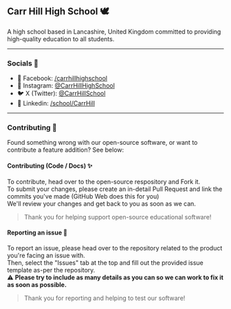 ## Carr Hill High School 🕊
A high school based in Lancashire, United Kingdom committed to providing high-quality education to all students.

---
### Socials 📱
* 📲 Facebook: [/carrhillhighschool](https://www.facebook.com/carrhillhighschool/)<br>
* 📸 Instagram: [@CarrHillHighSchool](https://www.instagram.com/carrhillhighschool/)<br>
* 🐦 X (Twitter): [@CarrHillSchool](https://twitter.com/CarrHillSchool)<br>
* 🤝 Linkedin: [/school/CarrHill](https://www.linkedin.com/school/carrhill)<br>

---
### Contributing 🐛
Found something wrong with our open-source software, or want to contribute a feature addition? See below:


#### Contributing (Code / Docs) ✨
To contribute, head over to the open-source respository and Fork it.<br>
To submit your changes, please create an in-detail Pull Request and link the commits you've made (GitHub Web does this for you)<br>
We'll review your changes and get back to you as soon as we can.<br>
> Thank you for helping support open-source educational software!

#### Reporting an issue 📑
To report an issue, please head over to the repository related to the product you're facing an issue with.<br>
Then, select the "Issues" tab at the top and fill out the provided issue template as-per the repository.<br>
⚠ **Please try to include as many details as you can so we can work to fix it as soon as possible.**<br>
> Thank you for reporting and helping to test our software!
